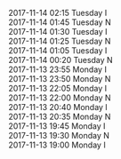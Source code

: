 2017-11-14 02:15 Tuesday  I  
2017-11-14 01:45 Tuesday  N  
2017-11-14 01:30 Tuesday  I  
2017-11-14 01:25 Tuesday  N  
2017-11-14 01:05 Tuesday  I  
2017-11-14 00:20 Tuesday  N  
2017-11-13 23:55 Monday  I  
2017-11-13 23:50 Monday  N  
2017-11-13 22:05 Monday  I  
2017-11-13 22:00 Monday  N  
2017-11-13 20:40 Monday  I  
2017-11-13 20:35 Monday  N  
2017-11-13 19:45 Monday  I  
2017-11-13 19:30 Monday  N  
2017-11-13 19:00 Monday  I  
